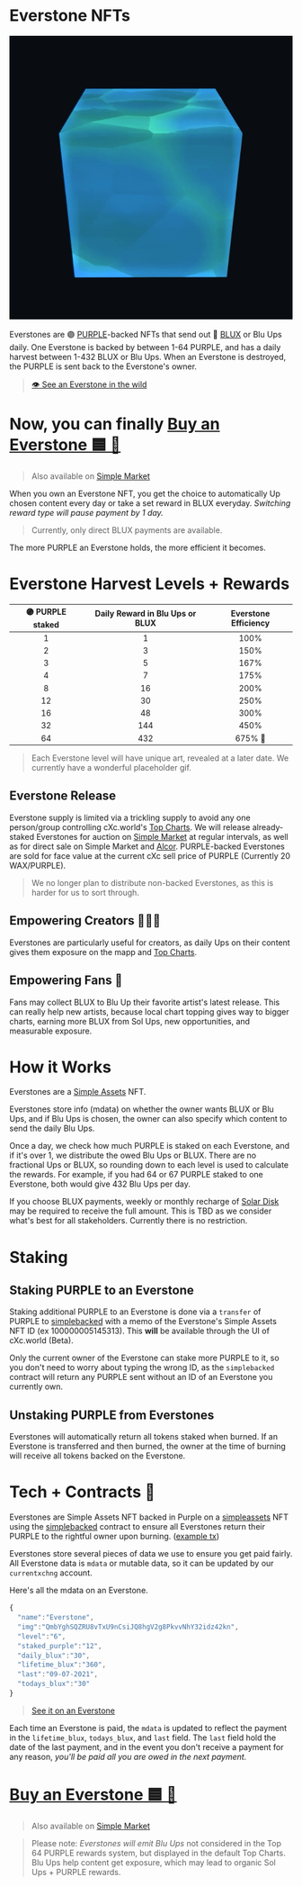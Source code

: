 # Everstone NFTs

<p align="center">
  <img width="auto" height="auto" src="Images/BLUE-everstone-slower.gif">
</p>


Everstones are 🟣 [PURPLE](https://wax.bloks.io/tokens/PURPLE-wax-purplepurple)-backed NFTs that send out 🔵 [BLUX](https://wax.bloks.io/tokens/BLUX-wax-bluxbluxblux) or Blu Ups daily. One Everstone is backed by between 1-64 PURPLE, and has a daily harvest between 1-432 BLUX or Blu Ups. When an Everstone is destroyed, the PURPLE is sent back to the Everstone's owner.

> [👁️  See an Everstone in the wild](https://wax.simplemarket.io/products/asset/100000016933308)


# Now, you can finally [Buy an Everstone 🟦 💸](https://nfthive.io/market?collection=currentxchng&name=Everstone)
> Also available on [Simple Market](https://wax.simplemarket.io/products?authors=currentxchng)

When you own an Everstone NFT, you get the choice to automatically Up chosen content every day or take a set reward in BLUX everyday. *Switching reward type will pause payment by 1 day.* 

> Currently, only direct BLUX payments are available. 

The more PURPLE an Everstone holds, the more efficient it becomes. 

# Everstone Harvest Levels + Rewards

| 🟣 PURPLE staked  | Daily Reward in Blu Ups or BLUX | Everstone Efficiency |
| :----:  | :-------------------: | :---------------: |
| 1         | 1                   | 100%            | 
| 2         | 3                   | 150%            | 
| 3         | 5                   | 167%            | 
| 4         | 7                   | 175%            | 
| 8         | 16                  | 200%            | 
| 12        | 30                  | 250%            | 
| 16        | 48                  | 300%            | 
| 32        | 144                 | 450%            | 
| 64        | 432                 | 675%         🧠 | 

> Each Everstone level will have unique art, revealed at a later date. We currently have a wonderful placeholder gif. 

## Everstone Release 
Everstone supply is limited via a trickling supply to avoid any one person/group controlling cXc.world's [Top Charts](Top-Charts.md). We will release already-staked Everstones for auction on [Simple Market](https://wax.simplemarket.io/explorer/main?skip=0&limit=20&searchString=everstone&locale=en) at regular intervals, as well as for direct sale on Simple Market and [Alcor](https://wax.alcor.exchange/nft-market). PURPLE-backed Everstones are sold for face value at the current cXc sell price of PURPLE (Currently 20 WAX/PURPLE). 

> We no longer plan to distribute non-backed Everstones, as this is harder for us to sort through.  

## Empowering Creators 👨‍🎤🎤
Everstones are particularly useful for creators, as daily Ups on their content gives them exposure on the mapp and [Top Charts](Top-Charts.md).

## Empowering Fans 🧝‍
Fans may collect BLUX to Blu Up their favorite artist's latest release. This can really help new artists, because local chart topping gives way to bigger charts, earning more BLUX from Sol Ups, new opportunities, and measurable exposure. 


# How it Works

Everstones are a [Simple Assets](https://wax.bloks.io/account/simpleassets) NFT.

Everstones store info (mdata) on whether the owner wants BLUX or Blu Ups, and if Blu Ups is chosen, the owner can also specify which content to send the daily Blu Ups. 

Once a day, we check how much PURPLE is staked on each Everstone, and if it's over 1, we distribute the owed Blu Ups or BLUX. There are no fractional Ups or BLUX, so rounding down to each level is used to calculate the rewards. For example, if you had 64 or 67 PURPLE staked to one Everstone, both would give 432 Blu Ups per day. 

If you choose BLUX payments, weekly or monthly recharge of [Solar Disk](Sol.md) may be required to receive the full amount. This is TBD as we consider what's best for all stakeholders. Currently there is no restriction. 




# Staking

## Staking PURPLE to an Everstone 
Staking additional PURPLE to an Everstone is done via a `transfer` of PURPLE to [simplebacked](https://wax.bloks.io/account/simplebacked) with a memo of the Everstone's Simple Assets NFT ID (ex 100000005145313). This **will** be available through the UI of cXc.world (Beta). 

Only the current owner of the Everstone can stake more PURPLE to it, so you don't need to worry about typing the wrong ID, as the `simplebacked` contract will return any PURPLE sent without an ID of an Everstone you currently own. 


## Unstaking PURPLE from Everstones
Everstones will automatically return all tokens staked when burned. If an Everstone is transferred and then burned, the owner at the time of burning will receive all tokens backed on the Everstone. 



# Tech + Contracts 🔌

Everstones are Simple Assets NFT backed in Purple on a [simpleassets](https://wax.bloks.io/account/simpleassets) NFT using the [simplebacked](https://wax.bloks.io/account/simplebacked) contract to ensure all Everstones return their PURPLE to the rightful owner upon burning. ([example tx](https://wax.bloks.io/transaction/7a390ecf24f97e57482db730c2cfdc001d8bcda6a98d45fb7427d2afdcfdc052?tab=traces))  


Everstones store several pieces of data we use to ensure you get paid fairly. All Everstone data is `mdata` or mutable data, so it can be updated by our `currentxchng` account.  
 
Here's all the mdata on an Everstone.  

```javascript
{
  "name":"Everstone",
  "img":"QmbYghSQZRU8vTxU9nCsiJQ8hgV2g8PkvvNhY32idz42kn",
  "level":"6",
  "staked_purple":"12",
  "daily_blux":"30",
  "lifetime_blux":"360",
  "last":"09-07-2021",
  "todays_blux":"30"
}
```

> [See it on an Everstone](https://wax.simplemarket.io/products/asset/100000016933308)

Each time an Everstone is paid, the `mdata` is updated to reflect the payment in the `lifetime_blux`, `todays_blux`, and `last` field. The `last` field hold the date of the last payment, and in the event you don't receive a payment for any reason, *you'll be paid all you are owed in the next payment.*  

# [Buy an Everstone 🟦 💸](https://nfthive.io/market?collection=currentxchng&name=Everstone)

> Also available on [Simple Market](https://wax.simplemarket.io/products?authors=currentxchng)

> Please note: *Everstones will emit Blu Ups* not considered in the Top 64 PURPLE rewards system, but displayed in the default Top Charts. Blu Ups help content get exposure, which may lead to organic Sol Ups + PURPLE rewards.
